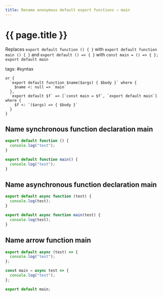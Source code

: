 ```yaml
---
title: Rename anonymous default export functions ⇒ main
---
```


# {{ page.title }}

Replaces `export default function () { }` with `export default function main () { }` and `export default () => { }` with `const main = () => { }; export default main`

tags: #syntax

```grit
or {
  `export default function $name($args) { $body }` where {
    $name <: null => `main`
  },
  `export default $f` => [`const main = $f`, `export default main`] where {
    $f <: `($args) => { $body }`
  }
}
```

## Name synchronous function declaration main

```javascript
export default function () {
  console.log("test");
}
```

```typescript
export default function main() {
  console.log("test");
}
```

## Name asynchronous function declaration main

```javascript
export default async function (test) {
  console.log(test);
}
```

```typescript
export default async function main(test) {
  console.log(test);
}
```

## Name arrow function main

```javascript
export default async (test) => {
  console.log("test");
};
```

```typescript
const main = async test => {
  console.log("test");
};

export default main;
```
